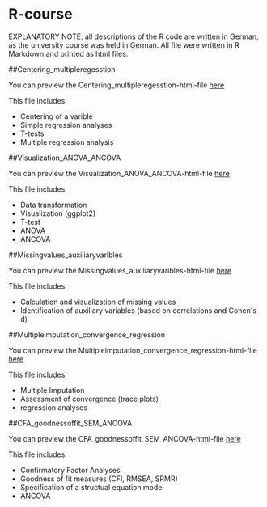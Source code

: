 # R-course

EXPLANATORY NOTE: all descriptions of the R code are written in German, as the university course was held in German. All file were written in R Markdown and printed as html files.

##Centering_multipleregesstion

You can preview the Centering_multipleregesstion-html-file [here](https://htmlpreview.github.io/?https://github.com/Arl-cloud/R-course/blob/main/Centering_multipleregression.html)

This file includes:
- Centering of a varible
- Simple regression analyses
- T-tests
- Multiple regression analysis

##Visualization_ANOVA_ANCOVA

You can preview the Visualization_ANOVA_ANCOVA-html-file [here](https://htmlpreview.github.io/?https://github.com/Arl-cloud/R-course/blob/main/Visualization_ANOVA_ANCOVA.html)

This file includes:
- Data transformation
- Visualization (ggplot2)
- T-test
- ANOVA
- ANCOVA

##Missingvalues_auxiliaryvaribles

You can preview the Missingvalues_auxiliaryvaribles-html-file [here](https://htmlpreview.github.io/?https://github.com/Arl-cloud/R-course/blob/main/Missingvalues_auxiliaryvariables.html)

This file includes:
- Calculation and visualization of missing values
- Identification of auxiliary variables (based on correlations and Cohen's d)

##Multipleimputation_convergence_regression

You can preview the Multipleimputation_convergence_regression-html-file [here](https://htmlpreview.github.io/?https://github.com/Arl-cloud/R-course/blob/main/Multipleimputation_convergence_regression.html)

This file includes:
- Multiple Imputation 
- Assessment of convergence (trace plots)
- regression analyses

##CFA_goodnessoffit_SEM_ANCOVA

You can preview the CFA_goodnessoffit_SEM_ANCOVA-html-file [here](https://htmlpreview.github.io/?https://github.com/Arl-cloud/R-course/blob/main/CFA_goodnessoffit_SEM_ANCOVA.html)

This file includes:
- Confirmatory Factor Analyses
- Goodness of fit measures (CFI, RMSEA, SRMR)
- Specification of a structual equation model
- ANCOVA

